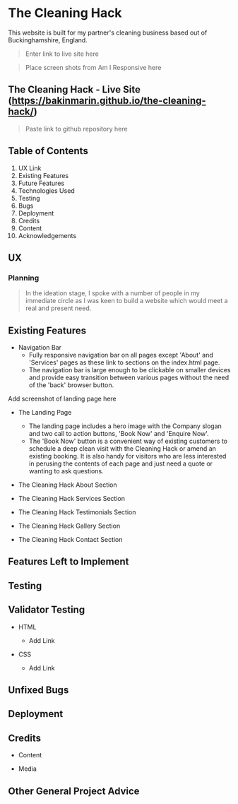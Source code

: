 # The Cleaning Hack

This website is built for my partner's cleaning business based out of Buckinghamshire, England.

>Enter link to live site here

>Place screen shots from Am I Responsive here

## The Cleaning Hack - Live Site (https://bakinmarin.github.io/the-cleaning-hack/)

>Paste link to github repository here

##  Table of Contents
1. UX Link
2. Existing Features
3. Future Features
4. Technologies Used
5. Testing
6. Bugs
7. Deployment
8. Credits
9. Content
10. Acknowledgements

## UX

### Planning

>In the ideation stage, I spoke with a number of people in my immediate circle as I was keen to build a website which would meet a real and present need.   

## Existing Features
- Navigation Bar
    - Fully responsive navigation bar on all pages except 'About' and 'Services' pages as these link to sections on the index.html page.
    - The navigation bar is large enough to be clickable on smaller devices and provide easy transition between various pages without the need of the 'back' browser button.

Add screenshot of landing page here

- The Landing Page
    - The landing page includes a hero image with the Company slogan and two call to action buttons, 'Book Now' and 'Enquire Now'.
    - The 'Book Now' button is a convenient way of existing customers to schedule a deep clean visit with the Cleaning Hack or amend an existing booking. It is also handy for visitors who are less interested in perusing the contents of each page and just need a quote or wanting to ask questions. 

- The Cleaning Hack About Section

- The Cleaning Hack Services Section

- The Cleaning Hack Testimonials Section

- The Cleaning Hack Gallery Section

- The Cleaning Hack Contact Section

## Features Left to Implement

## Testing

## Validator Testing
- HTML
    - Add Link

- CSS 
    - Add Link

## Unfixed Bugs

## Deployment

## Credits

- Content

- Media

## Other General Project Advice

